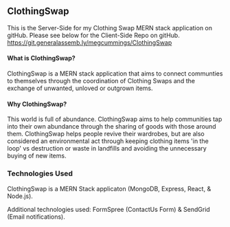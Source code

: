 ## ClothingSwap

This is the Server-Side for my Clothing Swap MERN stack application on gitHub. Please see below for the Client-Side Repo on  gitHub. 
https://git.generalassemb.ly/megcummings/ClothingSwap

#### What is ClothingSwap?

ClothingSwap is a MERN stack application that aims to connect communties to themselves through the coordination of Clothing Swaps and the exchange of unwanted, unloved or outgrown items. 

#### Why ClothingSwap?

This world is full of abundance. ClothingSwap aims to help communities tap into their own abundance through the sharing of  goods with those around them. ClothingSwap helps people revive their wardrobes, but are also considered an environmental act through keeping clothing items 'in the loop' vs destruction or waste in landfills and avoiding the unnecessary buying of new items. 

### Technologies Used

ClothingSwap is a MERN Stack applicaton (MongoDB, Express, React, & Node.js).

Additional technologies used: FormSpree (ContactUs Form) & SendGrid (Email notifications).
